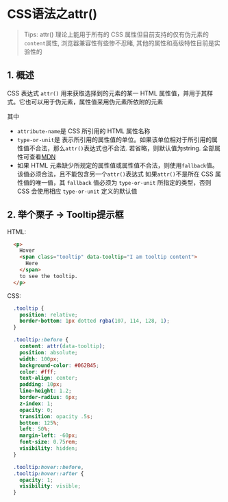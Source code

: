 <script setup lang="ts">
import Attr from '~/components/Attr.vue'
</script>

# CSS语法之attr()

> Tips: attr() 理论上能用于所有的 CSS 属性但目前支持的仅有伪元素的`content`属性, 浏览器兼容性有些惨不忍睹, 其他的属性和高级特性目前是实验性的

## 1. 概述

CSS 表达式 `attr()` 用来获取选择到的元素的某一 HTML 属性值，并用于其样式。它也可以用于伪元素，属性值采用伪元素所依附的元素

其中
* `attribute-name`是 CSS 所引用的 HTML 属性名称
* `type-or-unit`是 表示所引用的属性值的单位。如果该单位相对于所引用的属性值不合法，那么`attr()`表达式也不合法. 若省略，则默认值为string.
全部属性可查看[MDN](https://developer.mozilla.org/zh-CN/docs/Web/CSS/attr)
* 如果 HTML 元素缺少所规定的属性值或属性值不合法，则使用`fallback`值。该值必须合法，且不能包含另一个`attr()`表达式
 如果`attr()`不是所在 CSS 属性值的唯一值，其 `fallback` 值必须为 `type-or-unit` 所指定的类型，否则 CSS 会使用相应 `type-or-unit` 定义的默认值

## 2. 举个栗子 -> Tooltip提示框

<Attr />

HTML:

```html
  <p>
    Hover
    <span class="tooltip" data-tooltip="I am tooltip content">
      Here
    </span>
    to see the tooltip.
  </p>
```

CSS:

```css
  .tooltip {
    position: relative;
    border-bottom: 1px dotted rgba(107, 114, 128, 1);
  }

  .tooltip::before {
    content: attr(data-tooltip);
    position: absolute;
    width: 100px;
    background-color: #062B45;
    color: #fff;
    text-align: center;
    padding: 10px;
    line-height: 1.2;
    border-radius: 6px;
    z-index: 1;
    opacity: 0;
    transition: opacity .5s;
    bottom: 125%;
    left: 50%;
    margin-left: -60px;
    font-size: 0.75rem;
    visibility: hidden;
  }

  .tooltip:hover::before,
  .tooltip:hover::after {
    opacity: 1;
    visibility: visible;
  }
```
